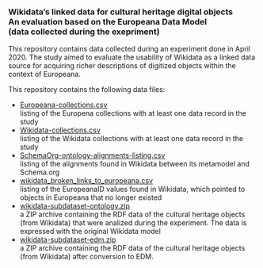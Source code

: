 <h3>Wikidata’s linked data for cultural heritage digital objects<br/>An evaluation based on the Europeana Data Model<br/>(data collected during the exepriment)</h3>


This repository contains data collected during an experiment done in April 2020. The study aimed to evaluate the usability of Wikidata as a 
linked data source for acquiring richer descriptions of digitized objects within the context of Europeana.

This repository contains the following data files:
<ul>
<li><a href="Europeana-collections.csv">Europeana-collections.csv</a><br/>listing of the Europena collections with at least one data record in the study</li>
<li><a href="Wikidata-collections.csv">Wikidata-collections.csv</a><br/>listing of the Wikidata collections with at least one data record in the study</li>
<li><a href="SchemaOrg-ontology-alignments-listing.csv">SchemaOrg-ontology-alignments-listing.csv</a><br/>
listing of the alignments found in Wikidata between its metamodel and Schema.org</li>
<li><a href="wikidata_broken_links_to_europeana.csv">wikidata_broken_links_to_europeana.csv</a><br/>
listing of the EuropeanaID values found in Wikidata, which pointed to objects in Europeana that no longer existed</li>
<li><a href="wikidata-subdataset-ontology.zip">wikidata-subdataset-ontology.zip</a><br/>
a ZIP archive containing the RDF data of the cultural heritage objects (from Wikidata) that were analized during the experiment. The data is expressed with the original Wikidata model</li>
<li><a href="wikidata-subdataset-edm.zip">wikidata-subdataset-edm.zip</a><br/>
a ZIP archive containing the RDF data of the cultural heritage objects (from Wikidata) after conversion to EDM. </li>
<ul>

